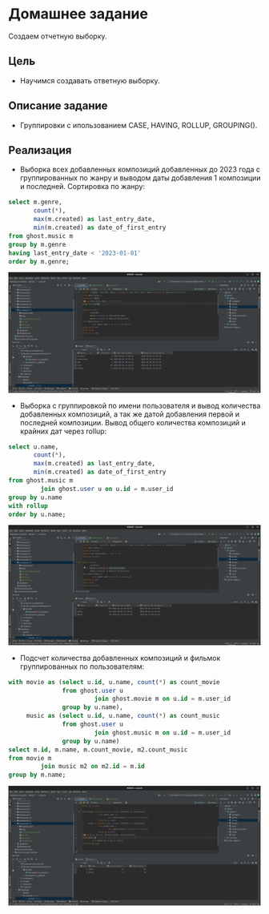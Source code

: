 # Домашнее задание

Создаем отчетную выборку.

## Цель

+ Научимся создавать ответную выборку.

## Описание задание

+ Группировки с ипользованием CASE, HAVING, ROLLUP, GROUPING().

## Реализация

+ Выборка всех добавленных композиций добавленных до 2023 года с группированных по жанру и выводом даты добавления 1
  композиции и последней. Сортировка по жанру:

```SQL 
select m.genre,
       count(*),
       max(m.created) as last_entry_date,
       min(m.created) as date_of_first_entry
from ghost.music m
group by m.genre
having last_entry_date < '2023-01-01'
order by m.genre;
```

![:](./png/1.png)

+ Выборка с группировкой по имени пользователя и вывод количества добавленных композиций, а так же датой добавления
  первой и последней композиции. Вывод общего количества композиций и крайних дат через rollup:

```SQL 
select u.name,
       count(*),
       max(m.created) as last_entry_date,
       min(m.created) as date_of_first_entry
from ghost.music m
         join ghost.user u on u.id = m.user_id
group by u.name
with rollup
order by u.name;
```

![:](./png/2.png)

+ Подсчет количества добавленных композиций и фильмок группированных по пользователям:

```SQL 
with movie as (select u.id, u.name, count(*) as count_movie
               from ghost.user u
                        join ghost.movie m on u.id = m.user_id
               group by u.name),
     music as (select u.id, u.name, count(*) as count_music
               from ghost.user u
                        join ghost.music m on u.id = m.user_id
               group by u.name)
select m.id, m.name, m.count_movie, m2.count_music
from movie m
         join music m2 on m2.id = m.id
group by m.name;
```

![:](./png/3.png)
